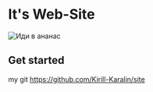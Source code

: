 # It's Web-Site
![Иди в ананас](https://encrypted-tbn0.gstatic.com/images?q=tbn:ANd9GcQcV2vzlwW-ge5iFDMZN9gCAIiQNueJUuAAog&usqp=CAU)
## Get started
my git https://github.com/Kirill-Karalin/site

